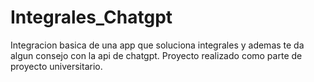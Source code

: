 # Integrales_Chatgpt

Integracion basica de una app que soluciona integrales y ademas te da algun consejo con la api de chatgpt.
Proyecto realizado como parte de proyecto universitario.
